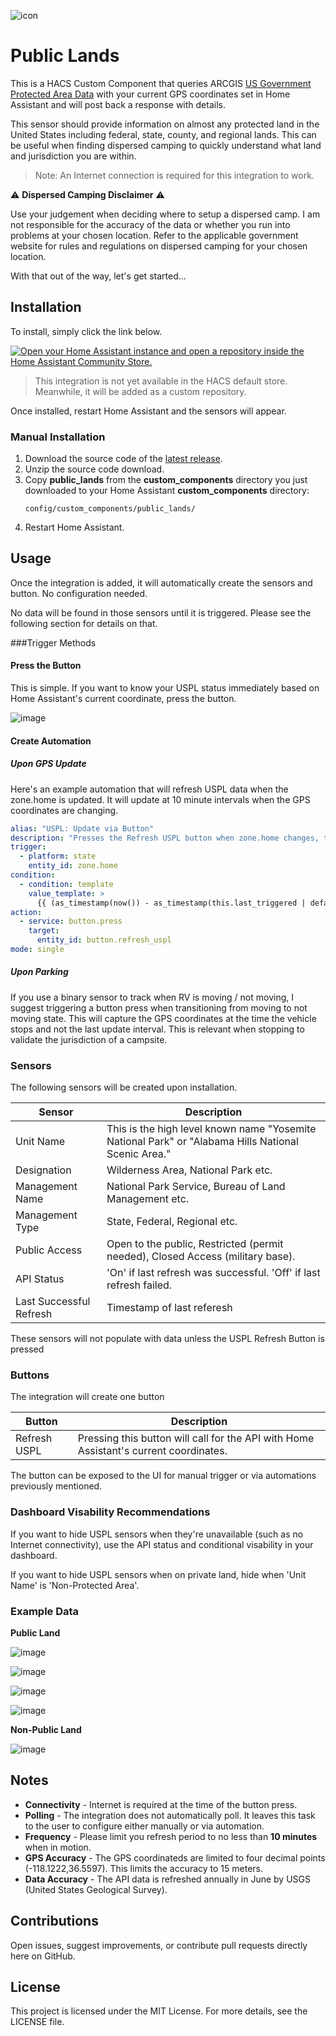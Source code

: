 ![icon](https://github.com/user-attachments/assets/de5ad0b3-8f84-4b37-a003-0a3bd3b0b2b2)

# Public Lands
This is a HACS Custom Component that queries ARCGIS [US Government Protected Area Data](https://services.arcgis.com/v01gqwM5QqNysAAi/ArcGIS/rest/services/Protection_Mechanism_Category_PADUS/FeatureServer/0) with your current GPS coordinates set in Home Assistant and will post back a response with details.

This sensor should provide information on almost any protected land in the United States including federal, state, county, and regional lands.  This can be useful when finding dispersed camping to quickly understand what land and jurisdiction you are within.

> Note: An Internet connection is required for this integration to work.

⚠️ **Dispersed Camping  Disclaimer** ⚠️

Use your judgement when deciding where to setup a dispersed camp.  I am not responsible for the accuracy of the data or whether you run into problems at your chosen location.  Refer to the applicable government website for rules and regulations on dispersed camping for your chosen location.

With that out of the way, let's get started...

## Installation

To install, simply click the link below.

[![Open your Home Assistant instance and open a repository inside the Home Assistant Community Store.](https://my.home-assistant.io/badges/hacs_repository.svg)](https://my.home-assistant.io/redirect/hacs_repository/?owner=anthonysecco&repository=public-lands-ha-sensor&category=integration)

> This integration is not yet available in the HACS default store.  Meanwhile, it will be added as a custom repository.

Once installed, restart Home Assistant and the sensors will appear.

### Manual Installation

1. Download the source code of the [latest release](https://github.com/anthonysecco/public-lands-ha-sensor/releases).
2. Unzip the source code download.
3. Copy **public_lands** from the **custom_components** directory you just downloaded to your Home Assistant **custom_components** directory:
   ```
   config/custom_components/public_lands/
   ```
4. Restart Home Assistant.

## Usage

Once the integration is added, it will automatically create the sensors and button.  No configuration needed.

No data will be found in those sensors until it is triggered.  Please see the following section for details on that.

###Trigger Methods

#### Press the Button
This is simple.  If you want to know your USPL status immediately based on Home Assistant's current coordinate, press the button.

![image](https://github.com/user-attachments/assets/57a87b6e-a57f-4bb3-8e7f-d66b9b1e4b7e)

#### Create Automation

##### Upon GPS Update
Here's an example automation that will refresh USPL data when the zone.home is updated.  It will update at 10 minute intervals when the GPS coordinates are changing.

```yaml
alias: "USPL: Update via Button"
description: "Presses the Refresh USPL button when zone.home changes, throttled to once every 10 minutes."
trigger:
  - platform: state
    entity_id: zone.home
condition:
  - condition: template
    value_template: >
      {{ (as_timestamp(now()) - as_timestamp(this.last_triggered | default(0))) > 600 }}
action:
  - service: button.press
    target:
      entity_id: button.refresh_uspl
mode: single
```

##### Upon Parking
If you use a binary sensor to track when RV is moving / not moving, I suggest triggering a button press when transitioning from moving to not moving state.  This will capture the GPS coordinates at the time the vehicle stops and not the last update interval.  This is relevant when stopping to validate the jurisdiction of a campsite.

### Sensors
The following sensors will be created upon installation.

| Sensor | Description |
|--------|-------------|
| Unit Name | This is the high level known name "Yosemite National Park" or "Alabama Hills National Scenic Area." |
| Designation | Wilderness Area, National Park etc. |
| Management Name | National Park Service, Bureau of Land Management etc. |
| Management Type | State, Federal, Regional etc. |
| Public Access | Open to the public, Restricted (permit needed), Closed Access (military base). |
| API Status | 'On' if last refresh was successful.  'Off' if last refresh failed. |
| Last Successful Refresh | Timestamp of last referesh |

These sensors will not populate with data unless the USPL Refresh Button is pressed

### Buttons
The integration will create one button

| Button | Description |
|--------|-------------|
| Refresh USPL | Pressing this button will call for the API with Home Assistant's current coordinates. |

The button can be exposed to the UI for manual trigger or via automations previously mentioned.

### Dashboard Visability Recommendations

If you want to hide USPL sensors when they're unavailable (such as no Internet connectivity), use the API status and conditional visability in your dashboard.

If you want to hide USPL sensors when on private land, hide when 'Unit Name' is 'Non-Protected Area'.

### Example Data

**Public Land**

![image](https://github.com/user-attachments/assets/00ed28f7-26b3-4228-8489-aa490f7b0807)

![image](https://github.com/user-attachments/assets/55b51e88-e30e-4279-a5f0-184be36588fa)

![image](https://github.com/user-attachments/assets/c7ebddaa-8812-429f-bf1b-c62fa6d7a434)

![image](https://github.com/user-attachments/assets/3e7802b6-4a40-4656-91f9-467b24d82469)

**Non-Public Land**

![image](https://github.com/user-attachments/assets/d542a6f6-8fcd-4da2-8b8c-27b513d92afc)

## Notes

- **Connectivity** - Internet is required at the time of the button press.
- **Polling** - The integration does not automatically poll.  It leaves this task to the user to configure either manually or via automation.
- **Frequency** - Please limit you refresh period to no less than **10 minutes** when in motion.
- **GPS Accuracy** - The GPS coordinateds are limited to four decimal points (-118.1222,36.5597).  This limits the accuracy to 15 meters.
- **Data Accuracy** - The API data is refreshed annually in June by USGS (United States Geological Survey).

## Contributions

Open issues, suggest improvements, or contribute pull requests directly here on GitHub.

## License

This project is licensed under the MIT License. For more details, see the LICENSE file.&#x20;
